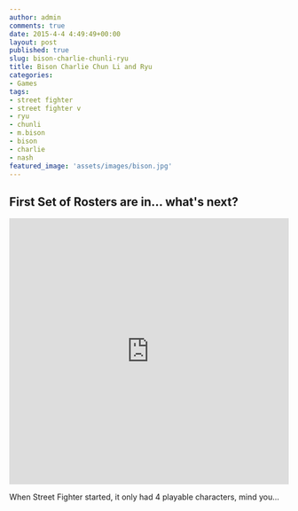 ```yaml
---
author: admin
comments: true
date: 2015-4-4 4:49:49+00:00
layout: post
published: true
slug: bison-charlie-chunli-ryu
title: Bison Charlie Chun Li and Ryu
categories:
- Games
tags:
- street fighter
- street fighter v
- ryu
- chunli
- m.bison
- bison
- charlie
- nash
featured_image: 'assets/images/bison.jpg'
---
```


First Set of Rosters are in... what's next?
----

<iframe width="100%" height="480" src="https://www.youtube.com/embed/ixFIQ3omLQE" frameborder="0" allowfullscreen></iframe>

When Street Fighter started, it only had 4 playable characters, mind you...